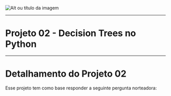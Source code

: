
![Alt ou título da imagem](https://github.com/Campos-Silva/Projeto-01-Importacao-e-limpeza-de-dados-no-Python/blob/main/graficos_gerados.jpg)

________________________________________________________________________________________________________________________________________________

# Projeto 02 - Decision Trees no Python

________________________________________________________________________________________________________________________________________________

# Detalhamento do Projeto 02

Esse projeto tem como base responder a seguinte pergunta norteadora:
